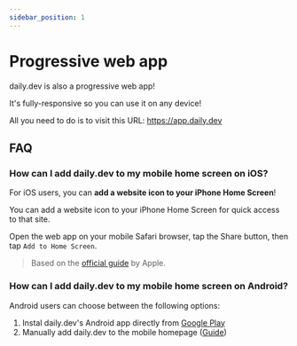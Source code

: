 ```yaml
---
sidebar_position: 1
---
```


# Progressive web app

daily.dev is also a progressive web app! 

It's fully-responsive so you can use it on any device!

All you need to do is to visit this URL: https://app.daily.dev

## FAQ

### How can I add daily.dev to my mobile home screen on iOS?

For iOS users, you can **add a website icon to your iPhone Home Screen**!

You can add a website icon to your iPhone Home Screen for quick access to that site.

Open the web app on your mobile Safari browser, tap the Share button, then tap `Add to Home Screen`.

> Based on the [official guide](https://support.apple.com/en-il/guide/iphone/iph42ab2f3a7/ios) by Apple.

### How can I add daily.dev to my mobile home screen on Android?

Android users can choose between the following options:
1. Instal daily.dev's Android app directly from [Google Play](https://play.google.com/store/apps/details?id=dev.daily)
2. Manually add daily.dev to the mobile homepage ([Guide](https://support.google.com/chrome/answer/9658361?hl=en&co=GENIE.Platform%3DAndroid))
